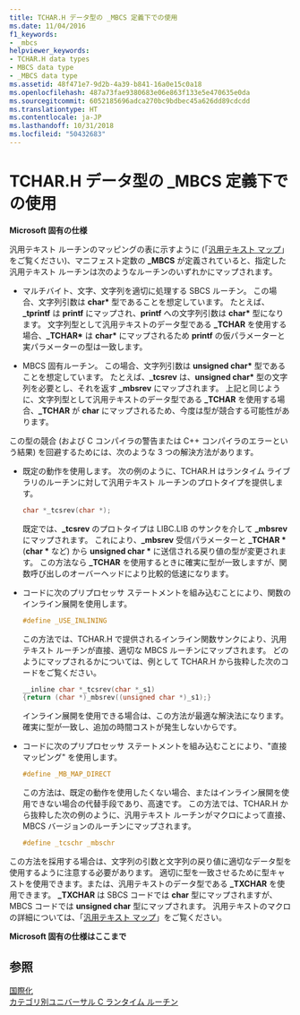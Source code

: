 ```yaml
---
title: TCHAR.H データ型の _MBCS 定義下での使用
ms.date: 11/04/2016
f1_keywords:
- _mbcs
helpviewer_keywords:
- TCHAR.H data types
- MBCS data type
- _MBCS data type
ms.assetid: 48f471e7-9d2b-4a39-b841-16a0e15c0a18
ms.openlocfilehash: 487a73fae9380683e06e863f133e5e470635e0da
ms.sourcegitcommit: 6052185696adca270bc9bdbec45a626dd89cdcdd
ms.translationtype: HT
ms.contentlocale: ja-JP
ms.lasthandoff: 10/31/2018
ms.locfileid: "50432683"
---
```

# <a name="using-tcharh-data-types-with-mbcs"></a>TCHAR.H データ型の _MBCS 定義下での使用

**Microsoft 固有の仕様**

汎用テキスト ルーチンのマッピングの表に示すように (「[汎用テキスト マップ](../c-runtime-library/generic-text-mappings.md)」をご覧ください)、マニフェスト定数の **_MBCS** が定義されていると、指定した汎用テキスト ルーチンは次のようなルーチンのいずれかにマップされます。

- マルチバイト、文字、文字列を適切に処理する SBCS ルーチン。 この場合、文字列引数は **char&#42;** 型であることを想定しています。 たとえば、**_tprintf** は **printf** にマップされ、**printf** への文字列引数は **char&#42;** 型になります。 文字列型として汎用テキストのデータ型である **_TCHAR** を使用する場合、**_TCHAR&#42;** は **char&#42;** にマップされるため **printf** の仮パラメーターと実パラメーターの型は一致します。

- MBCS 固有ルーチン。 この場合、文字列引数は __unsigned char&#42;__ 型であることを想定しています。 たとえば、**_tcsrev** は、__unsigned char&#42;__ 型の文字列を必要とし、それを返す **_mbsrev** にマップされます。 上記と同じように、文字列型として汎用テキストのデータ型である **_TCHAR** を使用する場合、**_TCHAR** が **char** にマップされるため、今度は型が競合する可能性があります。

この型の競合 (および C コンパイラの警告または C++ コンパイラのエラーという結果) を回避するためには、次のような 3 つの解決方法があります。

- 既定の動作を使用します。 次の例のように、TCHAR.H はランタイム ライブラリのルーチンに対して汎用テキスト ルーチンのプロトタイプを提供します。

   ```C
   char *_tcsrev(char *);
   ```

   既定では、**_tcsrev** のプロトタイプは LIBC.LIB のサンクを介して **_mbsrev** にマップされます。 これにより、**_mbsrev** 受信パラメーターと **_TCHAR &#42;** (**char &#42;** など) から **unsigned char &#42;** に送信される戻り値の型が変更されます。 この方法なら **_TCHAR** を使用するときに確実に型が一致しますが、関数呼び出しのオーバーヘッドにより比較的低速になります。

- コードに次のプリプロセッサ ステートメントを組み込むことにより、関数のインライン展開を使用します。

   ```C
   #define _USE_INLINING
   ```

   この方法では、TCHAR.H で提供されるインライン関数サンクにより、汎用テキスト ルーチンが直接、適切な MBCS ルーチンにマップされます。 どのようにマップされるかについては、例として TCHAR.H から抜粋した次のコードをご覧ください。

   ```C
   __inline char *_tcsrev(char *_s1)
   {return (char *)_mbsrev((unsigned char *)_s1);}
   ```

   インライン展開を使用できる場合は、この方法が最適な解決法になります。確実に型が一致し、追加の時間コストが発生しないからです。

- コードに次のプリプロセッサ ステートメントを組み込むことにより、"直接マッピング" を使用します。

   ```C
   #define _MB_MAP_DIRECT
   ```

   この方法は、既定の動作を使用したくない場合、またはインライン展開を使用できない場合の代替手段であり、高速です。 この方法では、TCHAR.H から抜粋した次の例のように、汎用テキスト ルーチンがマクロによって直接、MBCS バージョンのルーチンにマップされます。

   ```C
   #define _tcschr _mbschr
   ```

この方法を採用する場合は、文字列の引数と文字列の戻り値に適切なデータ型を使用するように注意する必要があります。 適切に型を一致させるために型キャストを使用できます。または、汎用テキストのデータ型である **_TXCHAR** を使用できます。 **_TXCHAR** は SBCS コードでは **char** 型にマップされますが、MBCS コードでは **unsigned char** 型にマップされます。 汎用テキストのマクロの詳細については、「[汎用テキスト マップ](../c-runtime-library/generic-text-mappings.md)」をご覧ください。

**Microsoft 固有の仕様はここまで**

## <a name="see-also"></a>参照

[国際化](../c-runtime-library/internationalization.md)<br/>
[カテゴリ別ユニバーサル C ランタイム ルーチン](../c-runtime-library/run-time-routines-by-category.md)<br/>
